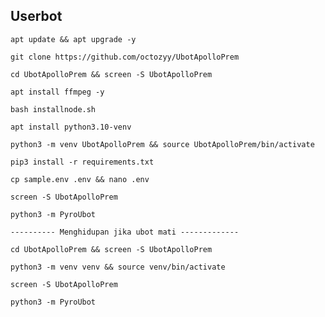 ## Userbot
```
apt update && apt upgrade -y
```
```
git clone https://github.com/octozyy/UbotApolloPrem
```
```
cd UbotApolloPrem && screen -S UbotApolloPrem
```
```
apt install ffmpeg -y
```
```
bash installnode.sh
```
```
apt install python3.10-venv
```
```
python3 -m venv UbotApolloPrem && source UbotApolloPrem/bin/activate
```
```
pip3 install -r requirements.txt
```
```
cp sample.env .env && nano .env
```
```
screen -S UbotApolloPrem
```
```
python3 -m PyroUbot
```
```
---------- Menghidupan jika ubot mati -------------
```
```
cd UbotApolloPrem && screen -S UbotApolloPrem
```
```
python3 -m venv venv && source venv/bin/activate
```
```
screen -S UbotApolloPrem
```
```
python3 -m PyroUbot
```

